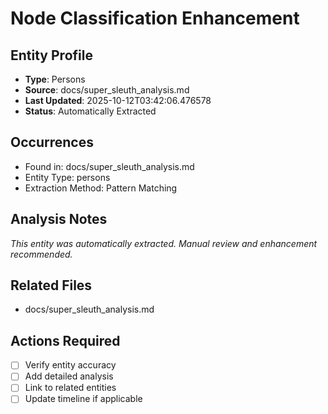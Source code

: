 # Node Classification Enhancement

## Entity Profile
- **Type**: Persons
- **Source**: docs/super_sleuth_analysis.md
- **Last Updated**: 2025-10-12T03:42:06.476578
- **Status**: Automatically Extracted

## Occurrences
- Found in: docs/super_sleuth_analysis.md
- Entity Type: persons
- Extraction Method: Pattern Matching

## Analysis Notes
*This entity was automatically extracted. Manual review and enhancement recommended.*

## Related Files
- docs/super_sleuth_analysis.md

## Actions Required
- [ ] Verify entity accuracy
- [ ] Add detailed analysis
- [ ] Link to related entities
- [ ] Update timeline if applicable
